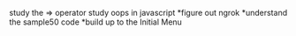 study the => operator
study oops in javascript
*figure out ngrok
*understand the sample50 code
\*build up to the Initial Menu
